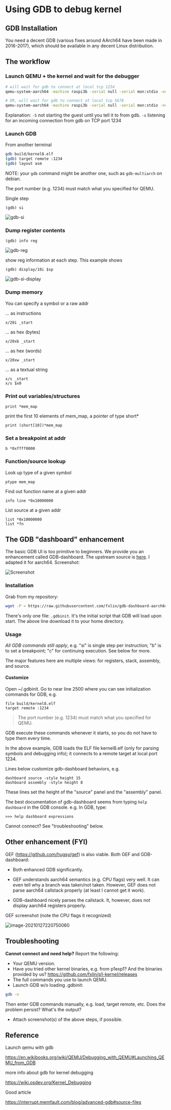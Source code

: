 # Using GDB to debug kernel

## GDB Installation

You need a decent GDB (various fixes around AArch64 have been made in 2016-2017),
which should be available in any decent Linux distribution.

## The workflow

### Launch QEMU + the kernel and wait for the debugger

```sh
# will wait for gdb to connect at local tcp 1234
qemu-system-aarch64 -machine raspi3b -serial null -serial mon:stdio -nographic -kernel ./kernel8.img -s -S

# OR, will wait for gdb to connect at local tcp 5678
qemu-system-aarch64 -machine raspi3b -serial null -serial mon:stdio -nographic -kernel ./kernel8.img -gdb tcp::5678 -S
```

Explanation: `-S` not starting the guest until you tell it to from gdb. `-s` listening for an incoming connection from gdb on TCP port 1234

### Launch GDB

From another terminal

```sh
gdb build/kernel8.elf
(gdb) target remote :1234
(gdb) layout asm
```

NOTE: your `gdb` command might be another one, such as `gdb-multiarch` on debian.

The port number (e.g. 1234) must match what you specified for QEMU.

Single step

```
(gdb) si
```

![gdb-si](images/gdb-si.png)

### Dump register contents

```
(gdb) info reg
```

![gdb-reg](images/gdb-reg.png)


show reg information at each step. This example shows
```
(gdb) display/10i $sp
```

![gdb-si-display](images/gdb-si-display.gif)

### Dump memory

You can specify a symbol or a raw addr

... as instructions

```
x/20i _start
```
... as hex (bytes)
```
x/20xb _start
```

... as hex (words)
```
x/20xw _start
```
... as a textual string
```
x/s _start
x/s $x0
```

### Print out variables/structures

```
print *mem_map
```

print the first 10 elements of mem_map, a pointer of type short*

```
print (short[10])*mem_map
```

### Set a breakpoint at addr

```
b *0xffff0000
```

### Function/source lookup

Look up type of a given symbol
```
ptype mem_map
```

Find out function name at a given addr
```
info line *0x10000000
```

List source at a given addr
```
list *0x10000000
list *fn
```

## The GDB "dashboard" enhancement

The basic GDB UI is too primitive to beginners. We provide you an enhancement called GDB-dashboard. The upstream source is [here](https://github.com/fxlin/gdb-dashboard-aarch64). I adapted it for aarch64. Screenshot:

![Screenshot](https://raw.githubusercontent.com/fxlin/gdb-dashboard-aarch64/master/gdb-dash-aarch64.png)



### Installation

Grab from my repository:

```sh
wget -P ~ https://raw.githubusercontent.com/fxlin/gdb-dashboard-aarch64/master/.gdbinit
```

There's only one file: `.gdbinit`. It's the initial script that GDB will load upon start. The above line download it to your home directory.

### Usage

*All GDB commands still apply*, e.g. "si" is single step per instruction; "b" is to set a breakpoint; "c" for continuing execution. See below for more.

The major features here are multiple views: for registers, stack, assembly, and source.

#### Customize

Open ~/.gdbinit. Go to near line 2500 where you can see initialization commands for GDB, e.g.

```
file build/kernel8.elf
target remote :1234
```

> The port number (e.g. 1234) must match what you specified for QEMU.

GDB execute these commands whenever it starts, so you do not have to type them every time.

In the above example, GDB loads the ELF file kernel8.elf (only for parsing symbols and debugging info); it connects to a remote target at local port 1234.

Lines below customize gdb-dashboard behaviors, e.g.

```
dashboard source -style height 15
dashboard assembly -style height 8
```

These lines set the height of the "source" panel and the "assembly" panel.

The best documentation of gdb-dashboard seems from typing `help dashboard` in the GDB console. e.g. In GDB, type:

```
>>> help dashboard expressions
```

Cannot connect? See "troubleshooting" below.

## Other enhancement (FYI)


GEF (https://github.com/hugsy/gef) is also viable. Both GEF and GDB-dashboard:

* Both enhanced GDB significantly.

* GEF understands aarch64 semantics (e.g. CPU flags) very well. It can even tell why a branch was taken/not taken. However, GEF does not parse aarch64 callstack properly (at least I cannot get it work).

* GDB-dashboard nicely parses the callstack. It, however, does not display aarch64 registers properly.

GEF screenshot (note the CPU flags it recognized)

![image-20210127220750060](lesson03/images/gef.png)



## Troubleshooting

**Cannot connect and need help?** Report the following:

* Your QEMU version.
* Have you tried other kernel binaries, e.g. from p1exp1? And the binaries provided by us? https://github.com/fxlin/p1-kernel/releases
* The full commands you use to launch QEMU.
* Launch GDB w/o loading .gdbinit:

```sh
gdb -n
```

Then enter GDB commands manually, e.g. load, target remote, etc. Does the problem persist? What's the output?

* Attach screenshot(s) of the above steps, if possible.

## Reference

Launch qemu with gdb

https://en.wikibooks.org/wiki/QEMU/Debugging_with_QEMU#Launching_QEMU_from_GDB

more info about gdb for kernel debugging

https://wiki.osdev.org/Kernel_Debugging

Good article

https://interrupt.memfault.com/blog/advanced-gdb#source-files
